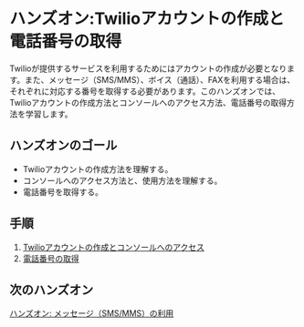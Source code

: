 #  ハンズオン:Twilioアカウントの作成と電話番号の取得

Twilioが提供するサービスを利用するためにはアカウントの作成が必要となります。また、メッセージ（SMS/MMS）、ボイス（通話）、FAXを利用する場合は、それぞれに対応する番号を取得する必要があります。このハンズオンでは、Twilioアカウントの作成方法とコンソールへのアクセス方法、電話番号の取得方法を学習します。

## ハンズオンのゴール
- Twilioアカウントの作成方法を理解する。
- コンソールへのアクセス方法と、使用方法を理解する。
- 電話番号を取得する。

## 手順
1. [Twilioアカウントの作成とコンソールへのアクセス](./01-01-Signup.md)
2. [電話番号の取得](./01-02-PurchasePhoneNumber.md)

## 次のハンズオン

[ハンズオン: メッセージ（SMS/MMS）の利用](../02-Twilio-SMS/02-00-Overview.md)